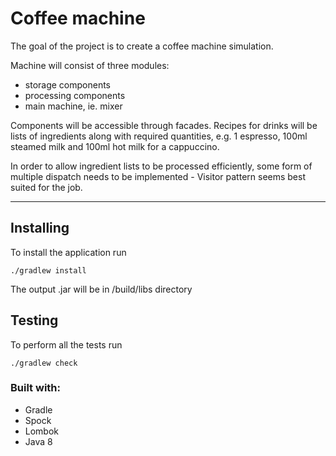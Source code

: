 # Coffee machine

The goal of the project is to create a coffee machine simulation.

Machine will consist of three modules:

* storage components
* processing components
* main machine, ie. mixer

Components will be accessible through facades. Recipes for drinks will
be lists of ingredients along with required quantities, e.g. 1 espresso,
100ml steamed milk and 100ml hot milk for a cappuccino.

In order to allow ingredient lists to be processed efficiently, some form
of multiple dispatch needs to be implemented - Visitor pattern seems best
suited for the job.

---

## Installing

To install the application run

    ./gradlew install

The output .jar will be in /build/libs directory

## Testing

To perform all the tests run

    ./gradlew check

### Built with:

* Gradle
* Spock
* Lombok
* Java 8

